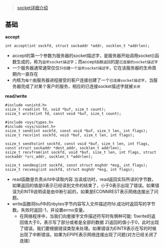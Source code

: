 > [socket详细介绍](https://www.cnblogs.com/skynet/archive/2010/12/12/1903949.html)


## 基础

**accept**
```
int accept(int sockfd, struct sockaddr *addr, socklen_t *addrlen);
```
  - accept的第一个参数为服务器的socket描述字，是服务器开始调用socket()函数生成的，称为`监听socket描述字`；而accept`函数返回`的是`已连接的socket描述字`
  - 一个服务器通常通常仅仅`只创建一个监听socket描述字`，它在该服务器的生命周期内一直存在
  - 内核为`每个`由服务器进程接受的客户连接创建了一个`已连接socket描述字`，当服务器完成了对某个客户的服务，相应的已连接socket描述字就被`关闭`

**read/write**
```
#include <unistd.h>
ssize_t read(int fd, void *buf, size_t count);
ssize_t write(int fd, const void *buf, size_t count);

#include <sys/types.h>
#include <sys/socket.h>
ssize_t send(int sockfd, const void *buf, size_t len, int flags);
ssize_t recv(int sockfd, void *buf, size_t len, int flags);

ssize_t sendto(int sockfd, const void *buf, size_t len, int flags, const struct sockaddr *dest_addr, socklen_t addrlen);
ssize_t recvfrom(int sockfd, void *buf, size_t len, int flags, struct sockaddr *src_addr, socklen_t *addrlen);

ssize_t sendmsg(int sockfd, const struct msghdr *msg, int flags);
ssize_t recvmsg(int sockfd, struct msghdr *msg, int flags);
```
- read函数是负责从fd中读取内容.当读成功时，read返回实际所读的字节数，如果返回的值是0表示已经读到文件的结束了，小于0表示出现了错误。如果错误为EINTR说明读是由中断引起的，如果是ECONNREST表示网络连接出了问题。
- write函数将buf中的nbytes字节内容写入文件描述符fd.成功时返回写的字节数。失败时返回-1，并设置errno变量。 
  - 在网络程序中，当我们向套接字文件描述符写时有俩种可能:
1)write的返回值大于0，表示写了部分或者是全部的数据
2)返回的值小于0，此时出现了错误。我们要根据错误类型来处理。如果错误为EINTR表示在写的时候出现了中断错误。如果为EPIPE表示网络连接出现了问题(对方已经关闭了连接)

